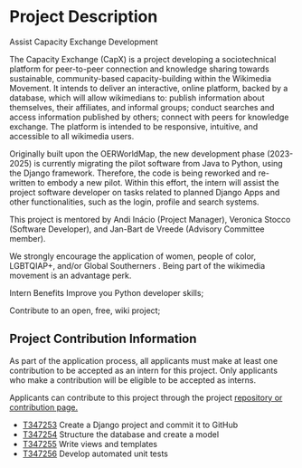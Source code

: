 # Project Description
Assist Capacity Exchange Development

The Capacity Exchange (CapX) is a project developing a sociotechnical platform for peer-to-peer connection and knowledge sharing towards sustainable, community-based capacity-building within the Wikimedia Movement. It intends to deliver an interactive, online platform, backed by a database, which will allow wikimedians to: publish information about themselves, their affiliates, and informal groups; conduct searches and access information published by others; connect with peers for knowledge exchange. The platform is intended to be responsive, intuitive, and accessible to all wikimedia users.

Originally built upon the OERWorldMap, the new development phase (2023-2025) is currently migrating the pilot software from Java to Python, using the Django framework. Therefore, the code is being reworked and re-written to embody a new pilot.
Within this effort, the intern will assist the project software developer on tasks related to planned Django Apps and other functionalities, such as the login, profile and search systems.

This project is mentored by Andi Inácio (Project Manager), Veronica Stocco (Software Developer), and Jan-Bart de Vreede (Advisory Committee member).

We strongly encourage the application of women, people of color, LGBTQIAP+, and/or Global Southerners . Being part of the wikimedia movement is an advantage perk.

Intern Benefits
Improve you Python developer skills;

Contribute to an open, free, wiki project; 

## Project Contribution Information
As part of the application process, all applicants must make at least one contribution to be accepted as an intern for this project. Only applicants who make a contribution will be eligible to be accepted as interns.

Applicants can contribute to this project through the project [repository or contribution page.](https://github.com/WikiMovimentoBrasil/capx)

- [T347253](https://phabricator.wikimedia.org/T347253) Create a Django project and commit it to GitHub
- [T347254](https://phabricator.wikimedia.org/T347254) Structure the database and create a model
- [T347255](https://phabricator.wikimedia.org/T347255) Write views and templates
- [T347256](https://phabricator.wikimedia.org/T347256) Develop automated unit tests
